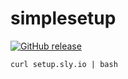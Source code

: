 # simplesetup
[![GitHub release](https://img.shields.io/github/v/release/noahjutz/simplesetup?include_prereleases&style=for-the-badge)](https://github.com/noahjutz/simplesetup/releases)

```
curl setup.sly.io | bash
```
